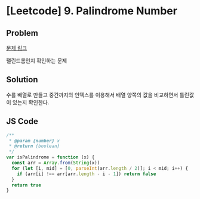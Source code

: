 # [Leetcode] 9. Palindrome Number

## Problem

[문제 링크](https://leetcode.com/problems/palindrome-number/)

팰린드롬인지 확인하는 문제

## Solution

수를 배열로 만들고 중간까지의 인덱스를 이용해서 배열 양쪽의 값을 비교하면서 틀린값이 있는지 확인한다.

## JS Code

```js
/**
 * @param {number} x
 * @return {boolean}
 */
var isPalindrome = function (x) {
  const arr = Array.from(String(x))
  for (let [i, mid] = [0, parseInt(arr.length / 2)]; i < mid; i++) {
    if (arr[i] !== arr[arr.length - i - 1]) return false
  }
  return true
}
```

